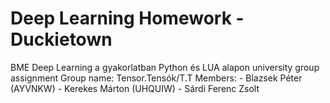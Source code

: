 # Deep Learning Homework - Duckietown
BME Deep Learning a gyakorlatban Python és LUA alapon university group assignment 
Group name: Tensor.Tensók/T.T
Members:
    - Blazsek Péter (AYVNKW)
    - Kerekes Márton (UHQUIW)
    - Sárdi Ferenc Zsolt